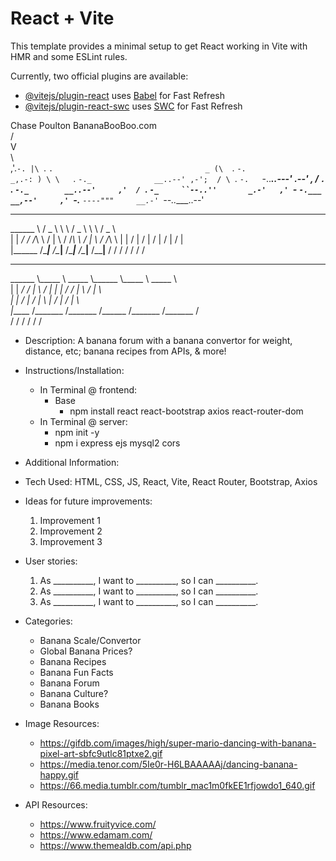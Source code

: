 # React + Vite

This template provides a minimal setup to get React working in Vite with HMR and some ESLint rules.

Currently, two official plugins are available:

- [@vitejs/plugin-react](https://github.com/vitejs/vite-plugin-react/blob/main/packages/plugin-react/README.md) uses [Babel](https://babeljs.io/) for Fast Refresh
- [@vitejs/plugin-react-swc](https://github.com/vitejs/vite-plugin-react-swc) uses [SWC](https://swc.rs/) for Fast Refresh

Chase Poulton
BananaBooBoo.com          
             /\
            V  \
             \  \
             \,'.`-.
             |\ `. `.                                  _
              (\  `. `-.                           _,.-: )
                \ \   `. `-._              __..--' ,-';  /
                 \ `.   `-.   `-..___..---'   _.--'  ,  /
                  `. `.    `-._        __..--'     ,'  /
                    `. `-_     ``--..''       _.-'   ,'
                      `-_ `-.___        __,--'     ,'
                         `-.__  `----"""     __.-'
                               `--..____..--'                         
__________    _____    _______      _____    _______      _____   
\______   \  /  _  \   \      \    /  _  \   \      \    /  _  \  
 |    |  _/ /  /_\  \  /   |   \  /  /_\  \  /   |   \  /  /_\  \ 
 |    |   \/    |    \/    |    \/    |    \/    |    \/    |    \
 |______  /\____|__  /\____|__  /\____|__  /\____|__  /\____|__  /
        \/         \/         \/         \/         \/         \/ 
__________ ________   ________ __________ ________   ________     
\______   \\_____  \  \_____  \\______   \\_____  \  \_____  \    
 |    |  _/ /   |   \  /   |   \|    |  _/ /   |   \  /   |   \   
 |    |   \/    |    \/    |    \    |   \/    |    \/    |    \  
 |______  /\_______  /\_______  /______  /\_______  /\_______  /  
        \/         \/         \/       \/         \/         \/   
* Description: A banana forum with a banana convertor for weight, distance, etc; banana recipes from APIs, & more!

* Instructions/Installation:
    - In Terminal @ frontend:
        - Base
            - npm install react react-bootstrap axios react-router-dom
        <!-- - Font Awesome
            - ADD SVG CORE: 
                - npm i --save @fortawesome/fontawesome-svg-core
            - Add Icon Packages:
                - npm i --save @fortawesome/free-solid-svg-icons
                - npm i --save @fortawesome/free-regular-svg-icons
                - npm i --save @fortawesome/free-brands-svg-icons -->
    - In Terminal @ server:
        - npm init -y
        - npm i express ejs mysql2 cors




* Additional Information:

* Tech Used: HTML, CSS, JS, React, Vite, React Router, Bootstrap, Axios

* Ideas for future improvements:
    1. Improvement 1
    2. Improvement 2
    3. Improvement 3

* User stories:
    1. As __________, I want to __________, so I can __________.
    2. As __________, I want to __________, so I can __________.
    3. As __________, I want to __________, so I can __________.

* Categories:
    - Banana Scale/Convertor
    - Global Banana Prices?
    - Banana Recipes
    - Banana Fun Facts
    - Banana Forum
    - Banana Culture?
    - Banana Books

* Image Resources:
    - https://gifdb.com/images/high/super-mario-dancing-with-banana-pixel-art-sbfc9utlc81ptxe2.gif
    - https://media.tenor.com/5Ie0r-H6LBAAAAAj/dancing-banana-happy.gif
    - https://66.media.tumblr.com/tumblr_mac1m0fkEE1rfjowdo1_640.gif

* API Resources:
    - https://www.fruityvice.com/
    - https://www.edamam.com/
    - https://www.themealdb.com/api.php


